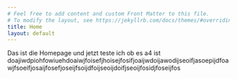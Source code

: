 ```yaml
---
# Feel free to add content and custom Front Matter to this file.
# To modify the layout, see https://jekyllrb.com/docs/themes/#overriding-theme-defaults
title: Home
layout: default
---
```


Das ist die Homepage und jetzt teste ich ob es a4 ist doajiwdpiohfowiuehdoaiwjfoisefjhoisejfosifjoaijwdoijawodijseoifjasoepijdfoawjfsoeifjosaijfosefjoseijfsoijdfoijseoijdoifjseoijfosidjfoseijfos